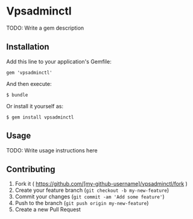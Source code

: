 # Vpsadminctl

TODO: Write a gem description

## Installation

Add this line to your application's Gemfile:

    gem 'vpsadminctl'

And then execute:

    $ bundle

Or install it yourself as:

    $ gem install vpsadminctl

## Usage

TODO: Write usage instructions here

## Contributing

1. Fork it ( https://github.com/[my-github-username]/vpsadminctl/fork )
2. Create your feature branch (`git checkout -b my-new-feature`)
3. Commit your changes (`git commit -am 'Add some feature'`)
4. Push to the branch (`git push origin my-new-feature`)
5. Create a new Pull Request
